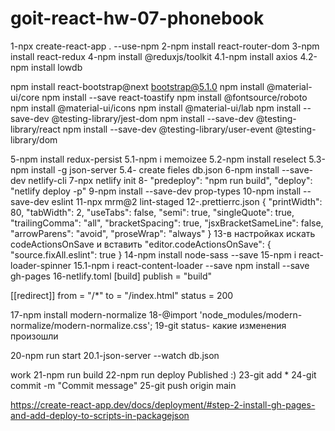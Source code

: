 # goit-react-hw-07-phonebook
1-npx create-react-app . --use-npm 
2-npm install react-router-dom 
3-npm install react-redux 
4-npm install @reduxjs/toolkit
4.1-npm install axios
 4.2-npm install lowdb

npm install react-bootstrap@next bootstrap@5.1.0
npm install @material-ui/core
npm install --save react-toastify
npm install @fontsource/roboto
npm install @material-ui/icons
npm install @material-ui/lab
npm install --save-dev @testing-library/jest-dom
npm install --save-dev @testing-library/react
npm install --save-dev @testing-library/user-event @testing-library/dom

5-npm install redux-persist 
5.1-npm i memoizee
5.2-npm install reselect
5.3-npm install -g json-server
5.4- create fieles db.json
6-npm install --save-dev netlify-cli 
7-npx netlify init
8- "predeploy": "npm run build",
    "deploy": "netlify deploy -p"
9-npm install --save-dev prop-types 
10-npm install --save-dev eslint 
11-npx mrm@2 lint-staged
12-.prettierrc.json 
{ 
    "printWidth": 80,
     "tabWidth": 2,
      "useTabs": false,
       "semi": true,
        "singleQuote": true,
         "trailingComma": "all",
          "bracketSpacing": true,
           "jsxBracketSameLine": false,
            "arrowParens": "avoid",
             "proseWrap": "always" 
             }
13-в настройках искать codeActionsOnSave и вставить "editor.codeActionsOnSave": { "source.fixAll.eslint": true }
14-npm install node-sass --save 
15-npm i react-loader-spinner
15.1-npm i react-content-loader --save
npm install --save gh-pages
16-netlify.toml 
[build]
    publish = "build"

[[redirect]]
    from = "/*"
    to = "/index.html"
    status = 200
    
17-npm install modern-normalize 
18-@import 'node_modules/modern-normalize/modern-normalize.css';
19-git status- какие изменения произошли

20-npm run start
20.1-json-server --watch db.json

work
21-npm run build 
22-npm run deploy
 Published :)
23-git add *
24-git commit -m "Commit message"
25-git push origin main

https://create-react-app.dev/docs/deployment/#step-2-install-gh-pages-and-add-deploy-to-scripts-in-packagejson